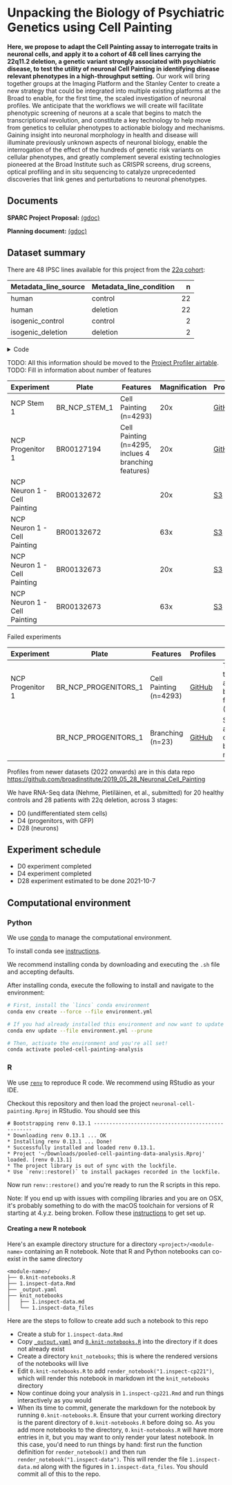 # Unpacking the Biology of Psychiatric Genetics using Cell Painting


**Here, we propose to adapt the Cell Painting assay to interrogate traits in neuronal cells, and apply it to a cohort of 48 cell lines carrying the 22q11.2 deletion, a genetic variant strongly associated with psychiatric disease, to test the utility of neuronal Cell Painting in identifying disease relevant phenotypes in a high-throughput setting.** Our work will bring together groups at the Imaging Platform and the Stanley Center to create a new strategy that could be integrated into multiple existing platforms at the Broad to enable, for the first time, the scaled investigation of neuronal profiles. We anticipate that the workflows we will create will facilitate phenotypic screening of neurons at a scale that begins to match the transcriptional revolution, and constitute a key technology to help move from genetics to cellular phenotypes to actionable biology and mechanisms. Gaining insight into neuronal morphology in health and disease will illuminate previously unknown aspects of neuronal biology, enable the interrogation of the effect of the hundreds of genetic risk variants on cellular phenotypes, and greatly complement several existing technologies pioneered at the Broad Institute such as CRISPR screens, drug screens, optical profiling and in situ sequencing to catalyze unprecedented discoveries that link genes and perturbations to neuronal phenotypes.


## Documents

**SPARC Project Proposal:** [(gdoc)](https://docs.google.com/document/d/19uRqfbbwfTVl0vm1ubchO0tccvPs7kpXKlHxpxEDaHU/edit)

**Planning document:** [(gdoc)](https://docs.google.com/document/d/1zEamFSAhJfkR7JPTmALCSpijIo1l7a-KzY32LPFUR48/edit)


## Dataset summary

There are 48 IPSC lines available for this project from the [22q cohort](https://docs.google.com/spreadsheets/d/1ShXDddzO5mK7-C6G_BQYM3H7y8-2sGOOUn5uRX6SXVk/edit#gid=0):


| Metadata_line_source | Metadata_line_condition |    n |
| :------------------- | :---------------------- | ---: |
| human                | control                 |   22 |
| human                | deletion                |   22 |
| isogenic_control     | control                 |    2 |
| isogenic_deletion    | deletion                |    2 |

<details>
  <summary> Code </summary>

```r
read_tsv("metadata/NCP_STEM_1/platemap/BR_NCP_STEM_1.txt") %>%
  distinct(line_ID, line_condition, line_source) %>% count(line_source, line_condition) %>%
  knitr::kable()
```
</details>

TODO: All this information should be moved to the [Project Profiler airtable](https://airtable.com/appctUGldmRNkVS19/tblXX3mTxhCR9Bxbq/viwNJfGOOJot7Wr3x?blocks=hide).
TODO: Fill in information about number of features

| Experiment                   | Plate            | Features               | Magnification | Profiles                                                                                                                                              | Notes                                                                                                                                               |
| ---------------------------- | ---------------- | ---------------------- | ------------- | ----------------------------------------------------------------------------------------------------------------------------------------------------- | --------------------------------------------------------------------------------------------------------------------------------------------------- |
| NCP Stem 1                   | BR\_NCP\_STEM\_1 | Cell Painting (n=4293) | 20x           | [GitHub](1.run-workflows/profiles/NCP_STEM_1/BR_NCP_STEM_1)                                                                                           |                                                                                                                                                     |
| NCP Progenitor 1             | BR00127194       | Cell Painting (n=4295, inclues 4 branching features) | 20x           | [GitHub](1.run-workflows/profiles/NCP_PROGENITORS_1/BR00127194)                                                                                       | This is a repeat of an experiment that failed ([notes)](https://github.com/broadinstitute/neuronal-cell-painting/issues/10#issuecomment-909397555). |
| NCP Neuron 1 - Cell Painting | BR00132672       |                        | 20x           | [S3](https://imaging-platform.s3.amazonaws.com/projects/2019_05_28_Neuronal_Cell_Painting/workspace/profiles/2022_03_03_NCP_NEURONS_2_20x/BR00132672) | ([notes](https://github.com/broadinstitute/neuronal-cell-painting/issues/21#issuecomment-1077803763))                                               |
| NCP Neuron 1 - Cell Painting | BR00132672       |                        | 63x           | [S3](https://imaging-platform.s3.amazonaws.com/projects/2019_05_28_Neuronal_Cell_Painting/workspace/profiles/2022_03_03_NCP_NEURONS_2_63x/BR00132672) | same ^^^                                                                                                                                            |
| NCP Neuron 1 - Cell Painting | BR00132673       |                        | 20x           | [S3](https://imaging-platform.s3.amazonaws.com/projects/2019_05_28_Neuronal_Cell_Painting/workspace/profiles/2022_03_03_NCP_NEURONS_2_20x/BR00132673) | same ^^^                                                                                                                                            |
| NCP Neuron 1 - Cell Painting | BR00132673       |                        | 63x           | [S3](https://imaging-platform.s3.amazonaws.com/projects/2019_05_28_Neuronal_Cell_Painting/workspace/profiles/2022_03_03_NCP_NEURONS_2_63x/BR00132673) | same ^^^                                                                                                                                            |

Failed experiments

| Experiment       | Plate                   | Features               | Profiles                                                                            | Notes                                                                                                                                         |
| ---------------- | ----------------------- | ---------------------- | ----------------------------------------------------------------------------------- | --------------------------------------------------------------------------------------------------------------------------------------------- |
| NCP Progenitor 1 | BR\_NCP\_PROGENITORS\_1 | Cell Painting (n=4293) | [GitHub](1.run-workflows/profiles/NCP_PROGENITORS_1/BR_NCP_PROGENITORS_1)           | This was the first attempt but it failed ([notes](https://github.com/broadinstitute/neuronal-cell-painting/issues/10#issuecomment-740777303)) |
|                  | BR\_NCP\_PROGENITORS\_1 | Branching (n=23)       | [GitHub](1.run-workflows/profiles/NCP_PROGENITORS_1_BRANCHING/BR_NCP_PROGENITORS_1) | Same as above, only branching metrics                                                                                                         |


Profiles from newer datasets (2022 onwards) are in this data repo https://github.com/broadinstitute/2019_05_28_Neuronal_Cell_Painting

We have RNA-Seq data (Nehme, Pietiläinen, et al., submitted) for 20 healthy controls and 28 patients with 22q deletion, across 3 stages:

- D0 (undifferentiated stem cells)
- D4 (progenitors, with GFP)
- D28 (neurons)

## Experiment schedule

- D0 experiment completed
- D4 experiment completed
- D28 experiment estimated to be done 2021-10-7

## Computational environment

### Python

We use [conda](https://docs.conda.io/en/latest/) to manage the computational environment.

To install conda see [instructions](https://docs.conda.io/en/latest/miniconda.html).

We recommend installing conda by downloading and executing the `.sh` file and accepting defaults.

After installing conda, execute the following to install and navigate to the environment:

```bash
# First, install the `lincs` conda environment
conda env create --force --file environment.yml

# If you had already installed this environment and now want to update it
conda env update --file environment.yml --prune

# Then, activate the environment and you're all set!
conda activate pooled-cell-painting-analysis
```

### R

We use [`renv`](https://rstudio.github.io/renv/index.html) to reproduce R code.
We recommend using RStudio as your IDE.

Checkout this repository and then load the project `neuronal-cell-painting.Rproj` in RStudio.
You should see this

```
# Bootstrapping renv 0.13.1 --------------------------------------------------
* Downloading renv 0.13.1 ... OK
* Installing renv 0.13.1 ... Done!
* Successfully installed and loaded renv 0.13.1.
* Project '~/Downloads/pooled-cell-painting-data-analysis.Rproj' loaded. [renv 0.13.1]
* The project library is out of sync with the lockfile.
* Use `renv::restore()` to install packages recorded in the lockfile.
```

Now run `renv::restore()` and you're ready to run the R scripts in this repo.

Note: If you end up with issues with compiling libraries and you are on OSX, it's probably something to do with the macOS toolchain for versions of R starting at 4.y.z. being broken.
Follow these [instructions](https://thecoatlessprofessor.com/programming/cpp/r-compiler-tools-for-rcpp-on-macos/) to get set up.

#### Creating a new R notebook

Here's an example directory structure for a directory `<project>/<module-name>` containing an R notebook.
Note that R and Python notebooks can co-exist in the same directory

```
<module-name>/
├── 0.knit-notebooks.R
├── 1.inspect-data.Rmd
├── _output.yaml
├── knit_notebooks
│   ├── 1.inspect-data.md
│   └── 1.inspect-data_files
```

Here are the steps to follow to create add such a notebook to this repo

- Create a stub for `1.inspect-data.Rmd`
- Copy [`_output.yaml`](https://gist.github.com/shntnu/12f5124fc0b8d9fbcef2765b89af9668) and [`0.knit-notebooks.R`](https://gist.github.com/shntnu/db9794e3d2ffbed09e290ffbb150512f) into the directory if it does not already exist
- Create a directory `knit_notebooks`; this is where the rendered versions of the notebooks will live
- Edit `0.knit-notebooks.R` to add `render_notebook("1.inspect-cp221")`, which will render this notebook in markdown int the `knit_notebooks` directory
- Now continue doing your analysis in `1.inspect-cp221.Rmd` and run things interactively as you would
- When its time to commit, generate the markdown for the notebook by running `0.knit-notebooks.R`. Ensure that your current working directory is the parent directory of `0.knit-notebooks.R` before doing so. As you add more notebooks to the directory, `0.knit-notebooks.R` will have more entries in it, but you may want to only render your latest notebook. In this case, you'd need to run things by hand: first run the function definition for `render_notebook()` and then run `render_notebook("1.inspect-data")`. This will render the file `1.inspect-data.md` along with the figures in `1.inspect-data_files`. You should commit all of this to the repo.

